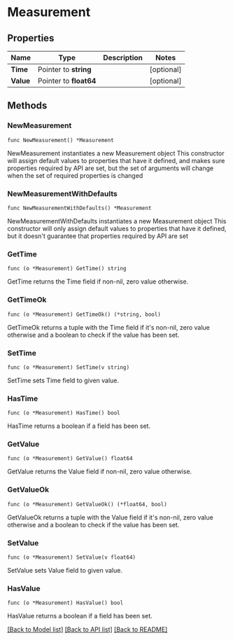 # Measurement

## Properties

Name | Type | Description | Notes
------------ | ------------- | ------------- | -------------
**Time** | Pointer to **string** |  | [optional] 
**Value** | Pointer to **float64** |  | [optional] 

## Methods

### NewMeasurement

`func NewMeasurement() *Measurement`

NewMeasurement instantiates a new Measurement object
This constructor will assign default values to properties that have it defined,
and makes sure properties required by API are set, but the set of arguments
will change when the set of required properties is changed

### NewMeasurementWithDefaults

`func NewMeasurementWithDefaults() *Measurement`

NewMeasurementWithDefaults instantiates a new Measurement object
This constructor will only assign default values to properties that have it defined,
but it doesn't guarantee that properties required by API are set

### GetTime

`func (o *Measurement) GetTime() string`

GetTime returns the Time field if non-nil, zero value otherwise.

### GetTimeOk

`func (o *Measurement) GetTimeOk() (*string, bool)`

GetTimeOk returns a tuple with the Time field if it's non-nil, zero value otherwise
and a boolean to check if the value has been set.

### SetTime

`func (o *Measurement) SetTime(v string)`

SetTime sets Time field to given value.

### HasTime

`func (o *Measurement) HasTime() bool`

HasTime returns a boolean if a field has been set.

### GetValue

`func (o *Measurement) GetValue() float64`

GetValue returns the Value field if non-nil, zero value otherwise.

### GetValueOk

`func (o *Measurement) GetValueOk() (*float64, bool)`

GetValueOk returns a tuple with the Value field if it's non-nil, zero value otherwise
and a boolean to check if the value has been set.

### SetValue

`func (o *Measurement) SetValue(v float64)`

SetValue sets Value field to given value.

### HasValue

`func (o *Measurement) HasValue() bool`

HasValue returns a boolean if a field has been set.


[[Back to Model list]](../README.md#documentation-for-models) [[Back to API list]](../README.md#documentation-for-api-endpoints) [[Back to README]](../README.md)


